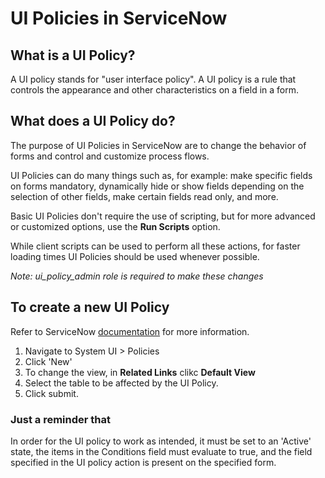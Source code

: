 
# UI Policies in ServiceNow

## What is a UI Policy?
A UI policy stands for "user interface policy". A UI policy is a rule that controls the appearance and other characteristics on a field in a form.

## What does a UI Policy do?
The purpose of UI Policies in ServiceNow are to change the behavior of forms and control and customize process flows.

UI Policies can do many things such as, for example: make specific fields on forms mandatory, dynamically hide or show fields depending on the selection of other fields, make certain fields read only, and more.

Basic UI Policies don't require the use of scripting, but for more advanced or customized options, use the **Run Scripts** option.

While client scripts can be used to perform all these actions, for faster loading times UI Policies should be used whenever possible.

*Note: ui_policy_admin role is required to make these changes*

## To create a new UI Policy

Refer to ServiceNow [documentation](https://docs.servicenow.com/bundle/london-platform-administration/page/administer/form-administration/task/t_CreateAUIPolicy.html) for more information.

1. Navigate to System UI > Policies
2. Click 'New'
3. To change the view, in **Related Links** clikc **Default View**
4. Select the table to be affected by the UI Policy.
5. Click submit.

### Just a reminder that
In order for the UI policy to work as intended, it must be set to an 'Active' state, the items in the Conditions field must evaluate to true, and the field specified in the UI policy action is present on the specified form.
